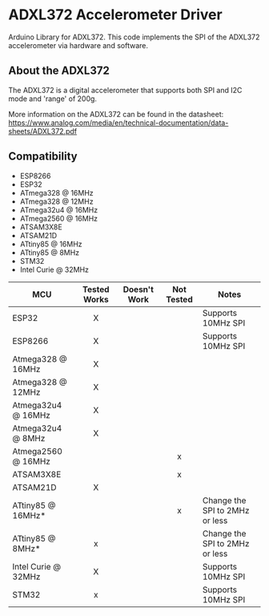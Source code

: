 # ADXL372 Accelerometer Driver
Arduino Library for ADXL372. This code implements the SPI of the ADXL372 accelerometer via hardware and software.

## About the ADXL372 ##
The ADXL372 is a digital accelerometer that supports both SPI and I2C mode and 'range' of 200g.

More information on the ADXL372 can be found in the datasheet: https://www.analog.com/media/en/technical-documentation/data-sheets/ADXL372.pdf

## Compatibility ##

   * ESP8266 
  * ESP32 
  *  ATmega328 @ 16MHz 
*    ATmega328 @ 12MHz 
 *   ATmega32u4 @ 16MHz 
 *   ATmega2560 @ 16MHz 
  *  ATSAM3X8E 
  *  ATSAM21D
 *   ATtiny85 @ 16MHz 
  *  ATtiny85 @ 8MHz 
* STM32
* Intel Curie @ 32MHz

MCU                | Tested Works | Doesn't Work | Not Tested  | Notes
------------------ | :----------: | :----------: | :---------: | -----
ESP32              |      X       |             |            | Supports 10MHz SPI
ESP8266            |      X       |             |            | Supports 10MHz SPI
Atmega328 @ 16MHz  |      X       |             |            | 
Atmega328 @ 12MHz  |      X       |             |            | 
Atmega32u4 @ 16MHz |      X       |             |            | 
Atmega32u4 @ 8MHz  |      X       |             |            | 
Atmega2560 @ 16MHz |              |             |      x     | 
ATSAM3X8E          |              |             |      x     | 
ATSAM21D           |      X       |             |            | 
ATtiny85 @ 16MHz*   |             |             |       x     | Change the SPI to 2MHz or less
ATtiny85 @ 8MHz*    |      x       |             |            | Change the SPI to 2MHz or less
Intel Curie @ 32MHz |      X       |             |            | Supports 10MHz SPI
STM32              |       x      |             |            | Supports 10MHz SPI
